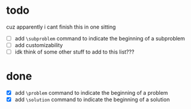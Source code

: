 # todo
cuz apparently i cant finish this in one sitting
- [ ] add `\subproblem` command to indicate the beginning of a subproblem
- [ ] add customizability
- [ ] idk think of some other stuff to add to this list???

# done
- [x] add `\problem` command to indicate the beginning of a problem
- [x] add `\solution` command to indicate the beginning of a solution